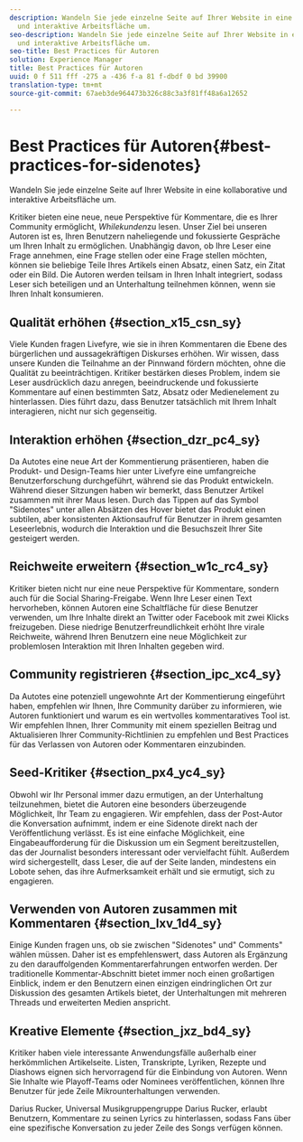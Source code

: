```yaml
---
description: Wandeln Sie jede einzelne Seite auf Ihrer Website in eine kollaborative
  und interaktive Arbeitsfläche um.
seo-description: Wandeln Sie jede einzelne Seite auf Ihrer Website in eine kollaborative
  und interaktive Arbeitsfläche um.
seo-title: Best Practices für Autoren
solution: Experience Manager
title: Best Practices für Autoren
uuid: 0 f 511 fff -275 a -436 f-a 81 f-dbdf 0 bd 39900
translation-type: tm+mt
source-git-commit: 67aeb3de964473b326c88c3a3f81ff48a6a12652

---
```



# Best Practices für Autoren{#best-practices-for-sidenotes}

Wandeln Sie jede einzelne Seite auf Ihrer Website in eine kollaborative und interaktive Arbeitsfläche um.

Kritiker bieten eine neue, neue Perspektive für Kommentare, die es Ihrer Community ermöglicht, *Whilekunden*zu lesen. Unser Ziel bei unseren Autoren ist es, Ihren Benutzern naheliegende und fokussierte Gespräche um Ihren Inhalt zu ermöglichen. Unabhängig davon, ob Ihre Leser eine Frage annehmen, eine Frage stellen oder eine Frage stellen möchten, können sie beliebige Teile Ihres Artikels einen Absatz, einen Satz, ein Zitat oder ein Bild. Die Autoren werden teilsam in Ihren Inhalt integriert, sodass Leser sich beteiligen und an Unterhaltung teilnehmen können, wenn sie Ihren Inhalt konsumieren.

## Qualität erhöhen {#section_x15_csn_sy}

Viele Kunden fragen Livefyre, wie sie in ihren Kommentaren die Ebene des bürgerlichen und aussagekräftigen Diskurses erhöhen. Wir wissen, dass unsere Kunden die Teilnahme an der Pinnwand fördern möchten, ohne die Qualität zu beeinträchtigen. Kritiker bestärken dieses Problem, indem sie Leser ausdrücklich dazu anregen, beeindruckende und fokussierte Kommentare auf einen bestimmten Satz, Absatz oder Medienelement zu hinterlassen. Dies führt dazu, dass Benutzer tatsächlich mit Ihrem Inhalt interagieren, nicht nur sich gegenseitig.

## Interaktion erhöhen {#section_dzr_pc4_sy}

Da Autotes eine neue Art der Kommentierung präsentieren, haben die Produkt- und Design-Teams hier unter Livefyre eine umfangreiche Benutzerforschung durchgeführt, während sie das Produkt entwickeln. Während dieser Sitzungen haben wir bemerkt, dass Benutzer Artikel zusammen mit ihrer Maus lesen. Durch das Tippen auf das Symbol "Sidenotes" unter allen Absätzen des Hover bietet das Produkt einen subtilen, aber konsistenten Aktionsaufruf für Benutzer in ihrem gesamten Leseerlebnis, wodurch die Interaktion und die Besuchszeit Ihrer Site gesteigert werden.

## Reichweite erweitern {#section_w1c_rc4_sy}

Kritiker bieten nicht nur eine neue Perspektive für Kommentare, sondern auch für die Social Sharing-Freigabe. Wenn Ihre Leser einen Text hervorheben, können Autoren eine Schaltfläche für diese Benutzer verwenden, um Ihre Inhalte direkt an Twitter oder Facebook mit zwei Klicks freizugeben. Diese niedrige Benutzerfreundlichkeit erhöht Ihre virale Reichweite, während Ihren Benutzern eine neue Möglichkeit zur problemlosen Interaktion mit Ihren Inhalten gegeben wird.

## Community registrieren {#section_ipc_xc4_sy}

Da Autotes eine potenziell ungewohnte Art der Kommentierung eingeführt haben, empfehlen wir Ihnen, Ihre Community darüber zu informieren, wie Autoren funktioniert und warum es ein wertvolles kommentaratives Tool ist. Wir empfehlen Ihnen, Ihrer Community mit einem speziellen Beitrag und Aktualisieren Ihrer Community-Richtlinien zu empfehlen und Best Practices für das Verlassen von Autoren oder Kommentaren einzubinden.

## Seed-Kritiker {#section_px4_yc4_sy}

Obwohl wir Ihr Personal immer dazu ermutigen, an der Unterhaltung teilzunehmen, bietet die Autoren eine besonders überzeugende Möglichkeit, Ihr Team zu engagieren. Wir empfehlen, dass der Post-Autor die Konversation aufnimmt, indem er eine Sidenote direkt nach der Veröffentlichung verlässt. Es ist eine einfache Möglichkeit, eine Eingabeaufforderung für die Diskussion um ein Segment bereitzustellen, das der Journalist besonders interessant oder vervielfacht fühlt. Außerdem wird sichergestellt, dass Leser, die auf der Seite landen, mindestens ein Lobote sehen, das ihre Aufmerksamkeit erhält und sie ermutigt, sich zu engagieren.

## Verwenden von Autoren zusammen mit Kommentaren {#section_lxv_1d4_sy}

Einige Kunden fragen uns, ob sie zwischen "Sidenotes" und" Comments" wählen müssen. Daher ist es empfehlenswert, dass Autoren als Ergänzung zu den darauffolgenden Kommentarerfahrungen entworfen werden. Der traditionelle Kommentar-Abschnitt bietet immer noch einen großartigen Einblick, indem er den Benutzern einen einzigen eindringlichen Ort zur Diskussion des gesamten Artikels bietet, der Unterhaltungen mit mehreren Threads und erweiterten Medien anspricht.

## Kreative Elemente {#section_jxz_bd4_sy}

Kritiker haben viele interessante Anwendungsfälle außerhalb einer herkömmlichen Artikelseite. Listen, Transkripte, Lyriken, Rezepte und Diashows eignen sich hervorragend für die Einbindung von Autoren. Wenn Sie Inhalte wie Playoff-Teams oder Nominees veröffentlichen, können Ihre Benutzer für jede Zeile Mikrounterhaltungen verwenden.

Darius Rucker, Universal Musikgruppengruppe Darius Rucker, erlaubt Benutzern, Kommentare zu seinen Lyrics zu hinterlassen, sodass Fans über eine spezifische Konversation zu jeder Zeile des Songs verfügen können.
